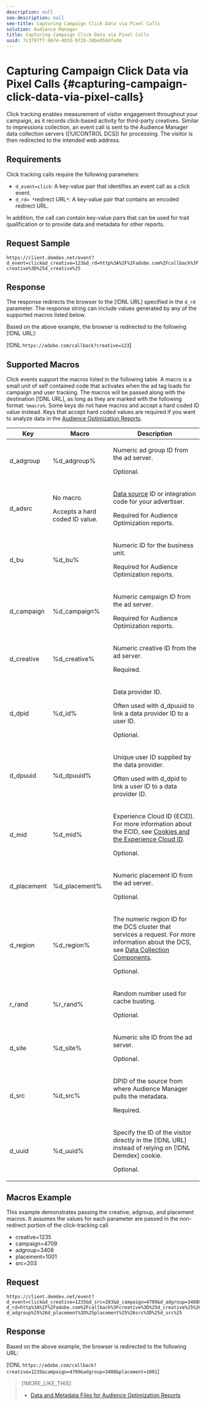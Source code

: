 ```yaml
---
description: null
seo-description: null
seo-title: Capturing Campaign Click Data via Pixel Calls
solution: Audience Manager
title: Capturing Campaign Click Data via Pixel Calls
uuid: 7c3797f7-9674-493d-972b-38be0584fede
---
```


# Capturing Campaign Click Data via Pixel Calls {#capturing-campaign-click-data-via-pixel-calls}

Click tracking enables measurement of visitor engagement throughout your campaign, as it records click-based activity for third-party creatives. Similar to impressions collection, an event call is sent to the Audience Manager data collection servers ([!UICONTROL DCS]) for processing. The visitor is then redirected to the intended web address.

## Requirements

Click tracking calls require the following parameters:

* `d_event=click`: A key-value pair that identifies an event call as a click event.
* `d_rd= *`redirect URL`*`: A key-value pair that contains an encoded redirect URL.

In addition, the call can contain key-value pairs that can be used for trait qualification or to provide data and metadata for other reports.

## Request Sample

`https://client.demdex.net/event?d_event=click&d_creative=123&d_rd=http%3A%2F%2Fadobe.com%2Fcallback%3Fcreative%3D%25d_creative%25`

## Response

The response redirects the browser to the [!DNL URL] specified in the `d_rd` parameter. The response string can include values generated by any of the supported macros listed below.

Based on the above example, the browser is redirected to the following [!DNL URL]:

[!DNL `https://adobe.com/callback?creative=123`]

## Supported Macros

Click events support the macros listed in the following table. A macro is a small unit of self contained code that activates when the ad tag loads for campaign and user tracking. The macros will be passed along with the destination [!DNL URL], as long as they are marked with the following format: `%macro%`. Some keys do not have macros and accept a hard coded ID value instead. Keys that accept hard coded values are required if you want to analyze data in the [Audience Optimization Reports](../../reporting/audience-optimization-reports/audience-optimization-reports.md#concept_D66D2C58493E48BDAFF2F95BBB508946).

<table id="table_6EB65C3B7D0E49C59AA6C932549E33FC"> 
 <thead> 
  <tr> 
   <th colname="col1" class="entry"> Key </th> 
   <th colname="col02" class="entry"> Macro </th> 
   <th colname="col2" class="entry"> Description </th> 
  </tr> 
 </thead>
 <tbody> 
  <tr> 
   <td colname="col1"> <p> <span class="codeph"> d_adgroup</span> </p> </td> 
   <td colname="col02"> <p> <span class="codeph"> %d_adgroup%</span> </p> </td> 
   <td colname="col2"> <p>Numeric ad group ID from the ad server. </p> <p>Optional. </p> </td> 
  </tr> 
  <tr> 
   <td colname="col1"> <p> <span class="codeph"> d_adsrc</span> </p> </td> 
   <td colname="col02"> <p>No macro. </p> <p>Accepts a hard coded ID value. </p> </td> 
   <td colname="col2"> <p> <a href="../../features/datasources-list-and-settings.md#data-sources-list-and-settings"> Data source</a> ID or integration code for your advertiser. </p> <p> Required for <span class="wintitle"> Audience Optimization</span> reports. </p> </td> 
  </tr> 
  <tr> 
   <td colname="col1"> <p> <span class="codeph"> d_bu</span> </p> </td> 
   <td colname="col02"> <p> <span class="codeph"> %d_bu%</span> </p> </td> 
   <td colname="col2"> <p>Numeric ID for the business unit. </p> <p> Required for <span class="wintitle"> Audience Optimization</span> reports. </p> </td> 
  </tr> 
  <tr> 
   <td colname="col1"> <p> <span class="codeph"> d_campaign</span> </p> </td> 
   <td colname="col02"> <p> <span class="codeph"> %d_campaign%</span> </p> </td> 
   <td colname="col2"> <p>Numeric campaign ID from the ad server. </p> <p> Required for <span class="wintitle"> Audience Optimization</span> reports. </p> </td> 
  </tr> 
  <tr> 
   <td colname="col1"> <p> <span class="codeph"> d_creative</span> </p> </td> 
   <td colname="col02"> <p> <span class="codeph"> %d_creative%</span> </p> </td> 
   <td colname="col2"> <p>Numeric creative ID from the ad server. </p> <p>Required. </p> </td> 
  </tr> 
  <tr> 
   <td colname="col1"> <p> <span class="codeph"> d_dpid</span> </p> </td> 
   <td colname="col02"> <p> <span class="codeph"> %d_id%</span> </p> </td> 
   <td colname="col2"> <p>Data provider ID. </p> <p>Often used with <span class="codeph"> d_dpuuid</span> to link a data provider ID to a user ID. </p> <p>Optional. </p> </td> 
  </tr> 
  <tr> 
   <td colname="col1"> <p> <span class="codeph"> d_dpuuid</span> </p> </td> 
   <td colname="col02"> <p> <span class="codeph"> %d_dpuuid%</span> </p> </td> 
   <td colname="col2"> <p>Unique user ID supplied by the data provider. </p> <p>Often used with <span class="codeph"> d_dpid</span> to link a user ID to a data provider ID. </p> </td> 
  </tr> 
  <tr> 
   <td colname="col1"> <p> <span class="codeph"> d_mid</span> </p> </td> 
   <td colname="col02"> <p> <span class="codeph"> %d_mid%</span> </p> </td> 
   <td colname="col2"> <p> <span class="keyword"> Experience Cloud</span> ID (ECID). For more information about the ECID, see <a href="https://marketing.adobe.com/resources/help/en_US/mcvid/mcvid_cookies.html" format="https" scope="external"> Cookies and the Experience Cloud ID</a>. </p> <p>Optional. </p> </td> 
  </tr> 
  <tr> 
   <td colname="col1"> <p> <span class="codeph"> d_placement</span> </p> </td> 
   <td colname="col02"> <p> <span class="codeph"> %d_placement%</span> </p> </td> 
   <td colname="col2"> <p>Numeric placement ID from the ad server. </p> <p>Optional. </p> </td> 
  </tr> 
  <tr> 
   <td colname="col1"> <p> <span class="codeph"> d_region</span> </p> </td> 
   <td colname="col02"> <p> <span class="codeph"> %d_region%</span> </p> </td> 
   <td colname="col2"> <p>The numeric region ID for the DCS cluster that services a request. For more information about the DCS, see <a href="../../reference/system-components/components-data-collection.md#concept_66CFFEBF5E8B41ED94082D562A93506E"> Data Collection Components</a>. </p> <p>Optional. </p> </td> 
  </tr> 
  <tr> 
   <td colname="col1"> <p> <span class="codeph"> r_rand</span> </p> </td> 
   <td colname="col02"> <p> <span class="codeph"> %r_rand%</span> </p> </td> 
   <td colname="col2"> <p>Random number used for cache busting. </p> <p>Optional. </p> </td> 
  </tr> 
  <tr> 
   <td colname="col1"> <p> <span class="codeph"> d_site</span> </p> </td> 
   <td colname="col02"> <p> <span class="codeph"> %d_site%</span> </p> </td> 
   <td colname="col2"> <p>Numeric site ID from the ad server. </p> <p>Optional. </p> </td> 
  </tr> 
  <tr> 
   <td colname="col1"> <p> <span class="codeph"> d_src</span> </p> </td> 
   <td colname="col02"> <p> <span class="codeph"> %d_src%</span> </p> </td> 
   <td colname="col2"> <p>DPID of the source from where Audience Manager pulls the metadata. </p> <p>Required. </p> </td> 
  </tr> 
  <tr> 
   <td colname="col1"> <p> <span class="codeph"> d_uuid</span> </p> </td> 
   <td colname="col02"> <p> <span class="codeph"> %d_uuid%</span> </p> </td> 
   <td colname="col2"> <p>Specify the ID of the visitor directly in the [!DNL URL] instead of relying on [!DNL Demdex] cookie. </p> <p>Optional. </p> </td> 
  </tr> 
 </tbody> 
</table>

## Macros Example

This example demonstrates passing the creative, adgroup, and placement macros. It assumes the values for each parameter are passed in the non-redirect portion of the click-tracking call.

<ul class="simplelist"> 
 <li> <span class="codeph"> creative=1235 </span> </li> 
 <li> <span class="codeph"> campaign=4709 </span> </li> 
 <li> <span class="codeph"> adgroup=3408 </span> </li> 
 <li> <span class="codeph"> placement=1001 </span> </li> 
 <li> <span class="codeph"> src=203 </span> </li> 
</ul>

## Request

```
https://client.demdex.net/event?d_event=click&d_creative=1235&d_src=203&d_campaign=4709&d_adgroup=3408&d_placement=1001&
d_rd=http%3A%2F%2Fadobe.com%2Fcallback%3Fcreative%3D%25d_creative%25%26campaign%3D%25d_campaign%25%26adgroup%3D%25
d_adgroup%25%26d_placement%3D%25placement%25%26src%3D%25d_src%25
```

## Response

Based on the above example, the browser is redirected to the following URL:

[!DNL `https://adobe.com/callback?creative=1235&campaign=4709&adgroup=3408&placement=1001`]

>[!MORE_LIKE_THIS]
>
>* [Data and Metadata Files for Audience Optimization Reports](../../reporting/audience-optimization-reports/metadata-files-intro/metadata-files-intro.md#concept_CD250EF8D3744CC4A722422970886D87)
